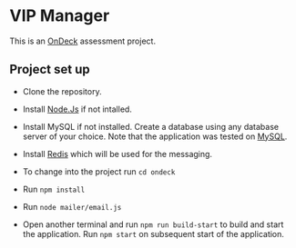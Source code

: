 # VIP Manager

This is an [OnDeck](https://ondeck.com/) assessment project.

## Project set up

- Clone the repository.

- Install [Node.Js](https://nodejs.dev/learn/how-to-install-nodejs) if not intalled.

- Install MySQL if not installed. Create a database using any database server of your choice. Note that the application was tested on [MySQL](https://dev.mysql.com/doc/mysql-getting-started/en/).

- Install [Redis](https://docs.redis.com/latest/rs/installing-upgrading/) which will be used for the messaging.

- To change into the project run `cd ondeck`

- Run `npm install`

- Run `node mailer/email.js`

- Open another terminal and run `npm run build-start` to build and start the application. Run `npm start` on subsequent start of the application.
